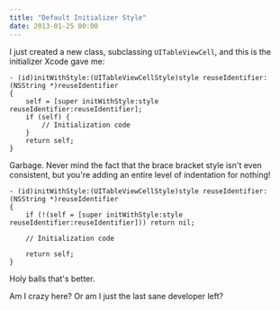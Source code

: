 ```yaml
---
title: "Default Initializer Style"
date: 2013-01-25 00:00
---
```


<import><p>I just created a new class, subclassing <code>UITableViewCell</code>, and this is the initializer Xcode gave me:</p>

<pre><code>- (id)initWithStyle:(UITableViewCellStyle)style reuseIdentifier:(NSString *)reuseIdentifier
{
    self = [super initWithStyle:style reuseIdentifier:reuseIdentifier];
    if (self) {
        // Initialization code
    }
    return self;
}
</code></pre>

<p>Garbage. Never mind the fact that the brace bracket style isn't even consistent, but you're adding an entire level of indentation for nothing!</p>

<pre><code>- (id)initWithStyle:(UITableViewCellStyle)style reuseIdentifier:(NSString *)reuseIdentifier
{
    if (!(self = [super initWithStyle:style reuseIdentifier:reuseIdentifier])) return nil;

    // Initialization code

    return self;
}
</code></pre>

<p>Holy balls that's better. </p>

<p>Am I crazy here? Or am I just the last sane developer left?</p></import>

<!-- more -->


